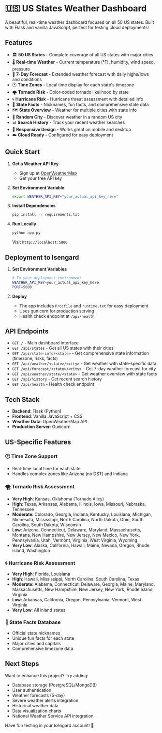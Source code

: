# 🇺🇸 US States Weather Dashboard

A beautiful, real-time weather dashboard focused on all 50 US states. Built with Flask and vanilla JavaScript, perfect for testing cloud deployments!

## Features

- 🏛️ **50 US States** - Complete coverage of all US states with major cities
- 🌡️ **Real-time Weather** - Current temperature (°F), humidity, wind speed, pressure
- 📅 **7-Day Forecast** - Extended weather forecast with daily highs/lows and conditions
- 🕐 **Time Zones** - Local time display for each state's timezone
- 🌪️ **Tornado Risk** - Color-coded tornado likelihood by state
- 🌀 **Hurricane Risk** - Hurricane threat assessment with detailed info
- 🎯 **State Facts** - Nicknames, fun facts, and comprehensive state data
- 🗺️ **State Overview** - Weather for multiple cities with state info
- 🎲 **Random City** - Discover weather in a random US city
- 📊 **Search History** - Track your recent weather searches
- 📱 **Responsive Design** - Works great on mobile and desktop
- ☁️ **Cloud Ready** - Configured for easy deployment

## Quick Start

1. **Get a Weather API Key**
   - Sign up at [OpenWeatherMap](https://openweathermap.org/api)
   - Get your free API key

2. **Set Environment Variable**
   ```bash
   export WEATHER_API_KEY="your_actual_api_key_here"
   ```

3. **Install Dependencies**
   ```bash
   pip install -r requirements.txt
   ```

4. **Run Locally**
   ```bash
   python app.py
   ```
   
   Visit `http://localhost:5000`

## Deployment to Isengard

1. **Set Environment Variables**
   ```bash
   # In your deployment environment
   WEATHER_API_KEY=your_actual_api_key_here
   PORT=5000
   ```

2. **Deploy**
   - The app includes `Procfile` and `runtime.txt` for easy deployment
   - Uses gunicorn for production serving
   - Health check endpoint at `/api/health`

## API Endpoints

- `GET /` - Main dashboard interface
- `GET /api/states` - Get all US states with their cities
- `GET /api/state-info/<state>` - Get comprehensive state information (timezone, risks, facts)
- `GET /api/weather/<state>/<city>` - Get weather with state-specific data
- `GET /api/forecast/<state>/<city>` - Get 7-day weather forecast for city
- `GET /api/weather/state/<state>` - Get weather overview with state facts
- `GET /api/history` - Get recent search history
- `GET /api/health` - Health check endpoint

## Tech Stack

- **Backend**: Flask (Python)
- **Frontend**: Vanilla JavaScript + CSS
- **Weather Data**: OpenWeatherMap API
- **Production Server**: Gunicorn

## US-Specific Features

### 🕐 Time Zone Support
- Real-time local time for each state
- Handles complex zones like Arizona (no DST) and Indiana

### 🌪️ Tornado Risk Assessment
- **Very High**: Kansas, Oklahoma (Tornado Alley)
- **High**: Texas, Arkansas, Alabama, Illinois, Iowa, Missouri, Nebraska, Tennessee
- **Moderate**: Colorado, Georgia, Indiana, Kentucky, Louisiana, Michigan, Minnesota, Mississippi, North Carolina, North Dakota, Ohio, South Carolina, South Dakota, Wisconsin
- **Low**: Arizona, Connecticut, Delaware, Maryland, Massachusetts, Montana, New Hampshire, New Jersey, New Mexico, New York, Pennsylvania, Utah, Vermont, Virginia, West Virginia, Wyoming
- **Very Low**: Alaska, California, Hawaii, Maine, Nevada, Oregon, Rhode Island, Washington

### 🌀 Hurricane Risk Assessment
- **Very High**: Florida, Louisiana
- **High**: Hawaii, Mississippi, North Carolina, South Carolina, Texas
- **Moderate**: Alabama, Connecticut, Delaware, Georgia, Maine, Maryland, Massachusetts, New Hampshire, New Jersey, New York, Rhode Island, Virginia
- **Low**: Arkansas, California, Oregon, Pennsylvania, Vermont, West Virginia
- **Very Low**: All inland states

### 🎯 State Facts Database
- Official state nicknames
- Unique fun facts for each state
- Major cities and capitals
- Comprehensive timezone data

## Next Steps

Want to enhance this project? Try adding:
- Database storage (PostgreSQL/MongoDB)
- User authentication
- Weather forecasts (5-day)
- Severe weather alerts integration
- Historical weather data
- Data visualization charts
- National Weather Service API integration

Have fun testing in your Isengard account! 🚀